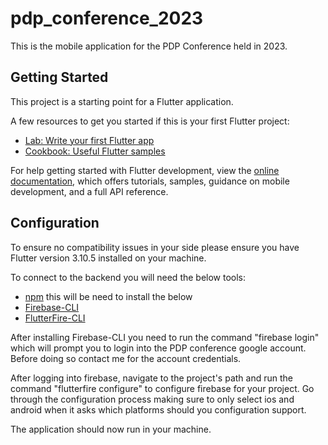 # pdp_conference_2023

This is the mobile application for the PDP Conference held in 2023.

## Getting Started

This project is a starting point for a Flutter application.

A few resources to get you started if this is your first Flutter project:

- [Lab: Write your first Flutter app](https://docs.flutter.dev/get-started/codelab)
- [Cookbook: Useful Flutter samples](https://docs.flutter.dev/cookbook)

For help getting started with Flutter development, view the
[online documentation](https://docs.flutter.dev/), which offers tutorials,
samples, guidance on mobile development, and a full API reference.

## Configuration
To ensure no compatibility issues in your side please ensure you have Flutter version 3.10.5 installed on your machine.

To connect to the backend you will need the below tools:

 - [npm](https://www.knowledgehut.com/blog/web-development/install-nodejs-npm-on-windows) this will be need to install the below
 - [Firebase-CLI](https://firebase.google.com/docs/cli)
 - [FlutterFire-CLI](https://firebase.flutter.dev/docs/cli/)

 After installing Firebase-CLI you need to run the command "firebase login" which will prompt you to login into the PDP conference google account. Before doing so contact me for the account credentials.

 After logging into firebase, navigate to the project's path and run the command "flutterfire configure" to configure firebase for your project. Go through the configuration process making sure to only select ios and android when it asks which platforms should you configuration support.

 The application should now run in your machine.